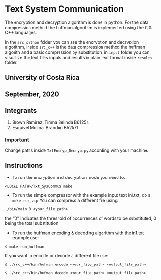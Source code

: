 # Text System Communication
The encryption and decryption algorithm is done in python. 
For the data compression method the huffman algorithm is implemented using the C & C++ languages.

In the ``src_python`` folder you can see the encryption and decryption algorithm, inside ``src_c++`` is the 
data compression method the huffman algorith and a basic compression by 
substitution, in ``input`` folder you can visualize the text files inputs and 
results in plain text format inside ``results`` folder.


## University of Costa Rica
## September, 2020


## Integrants
1. Brown Ramírez, Timna Belinda  B61254
2. Esquivel Molina, Brandon B52571


### Important
Change paths inside ``TxtEncryp_Decryp.py`` according with your machine.


## Instructions 
* To run the encryption and decryption mode you need to:

``
<LOCAL PATH>/Txt_SysCommu$ make 
``
* To run the simple compressor with the example input text in1.txt, do
``
$ make run_zip
``
You can compress a different file using:

``
./bin/main 0 <your_file_path>
``

the "0" indicates the threshold of occurrences of words to be substituted, 0 being the total substitution.

* To run the huffman encoding & decoding algorithm with the in1.txt example use:

``
$ make run_huffman
``

If you want to encode or decode a different file use:

``
$ ./src_c++/bin/hufman encode <your_file_path> <output_file_path>
``

``
$ ./src_c++/bin/hufman decode <your_file_path> <output_file_path>
``

